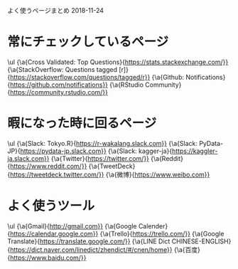 よく使うページまとめ
2018-11-24


# 常にチェックしているページ


\ul
{\a{Cross Validated: Top Questions}{https://stats.stackexchange.com/}}
{\a{StackOverflow: Questions tagged [r]}{https://stackoverflow.com/questions/tagged/r}}
{\a{Github: Notifications}{https://github.com/notifications}}
{\a{RStudio Community}{https://community.rstudio.com/}}


# 暇になった時に回るページ


\ul
{\a{Slack: Tokyo.R}{https://r-wakalang.slack.com}}
{\a{Slack: PyData-JP}{https://pydata-jp.slack.com}}
{\a{Slack: kagger-ja}{https://kaggler-ja.slack.com}}
{\a{Twitter}{https://twitter.com/}}
{\a{Reddit}{https://www.reddit.com/}}
{\a{TweetDeck}{https://tweetdeck.twitter.com/}}
{\a{微博}{https://www.weibo.com}}


# よく使うツール


\ul
{\a{Gmail}{http://gmail.com}}
{\a{Google Calender}{https://calendar.google.com}}
{\a{Trello}{https://trello.com/}}
{\a{Google Translate}{https://translate.google.com/}}
{\a{LINE Dict CHINESE-ENGLISH}{https://dict.naver.com/linedict/zhendict/#/cnen/home}}
{\a{百度}{https://www.baidu.com/}}
